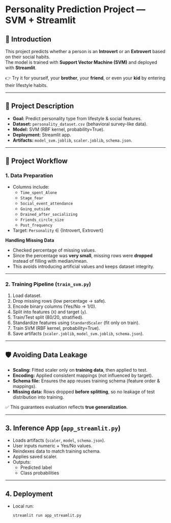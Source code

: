 # Personality Prediction Project — SVM + Streamlit

## 📌 Introduction
This project predicts whether a person is an **Introvert** or an **Extrovert** based on their social habits.  
The model is trained with **Support Vector Machine (SVM)** and deployed with **Streamlit**.

👉 Try it for yourself, your **brother**, your **friend**, or even your **kid** by entering their lifestyle habits.

---

## 📖 Project Description
- **Goal:** Predict personality type from lifestyle & social features.  
- **Dataset:** `personality_dataset.csv` (behavioral survey-like data).  
- **Model:** SVM (RBF kernel, probability=True).  
- **Deployment:** Streamlit app.  
- **Artifacts:** `model_svm.joblib`, `scaler.joblib`, `schema.json`.  

---

## 🔄 Project Workflow

### 1. Data Preparation
- Columns include:
  - `Time_spent_Alone`  
  - `Stage_fear`  
  - `Social_event_attendance`  
  - `Going_outside`  
  - `Drained_after_socializing`  
  - `Friends_circle_size`  
  - `Post_frequency`  
- Target: `Personality` ∈ {Introvert, Extrovert}  

**Handling Missing Data**  
- Checked percentage of missing values.  
- Since the percentage was **very small**, missing rows were **dropped** instead of filling with median/mean.  
- This avoids introducing artificial values and keeps dataset integrity.  

---

### 2. Training Pipeline (`train_svm.py`)
1. Load dataset.  
2. Drop missing rows (low percentage → safe).  
3. Encode binary columns (Yes/No → 1/0).  
4. Split into features (`X`) and target (`y`).  
5. Train/Test split (80/20, stratified).  
6. Standardize features using `StandardScaler` (fit only on train).  
7. Train SVM (RBF kernel, probability=True).  
8. Save artifacts (`scaler.joblib`, `model_svm.joblib`, `schema.json`).  

---

## 🛡️ Avoiding Data Leakage
- **Scaling:** Fitted scaler only on **training data**, then applied to test.  
- **Encoding:** Applied consistent mappings (not influenced by target).  
- **Schema file:** Ensures the app reuses training schema (feature order & mappings).  
- **Missing data:** Rows dropped **before splitting**, so no leakage of test distribution into training.

✅ This guarantees evaluation reflects **true generalization**.

---

## 3. Inference App (`app_streamlit.py`)
- Loads artifacts (`scaler`, `model`, `schema.json`).  
- User inputs numeric + Yes/No values.  
- Reindexes data to match training schema.  
- Applies saved scaler.  
- Outputs:
  - Predicted label  
  - Class probabilities  

---

## 4. Deployment
- Local run:
  ```bash
  streamlit run app_streamlit.py

